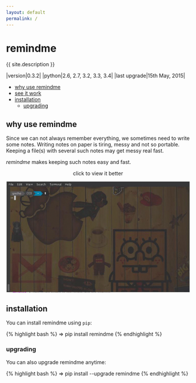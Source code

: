 ```yaml
---
layout: default
permalink: /
---
```


# remindme

{{ site.description }}

|version|0.3.2|
|python|2.6, 2.7, 3.2, 3.3, 3.4|
|last upgrade|15th May, 2015|

* [why use remindme](#why)
* [see it work](#work)
* [installation](#install)
  * [upgrading](#upgrade)

<a name="why"></a>

## why use remindme

Since we can not always remember everything, we sometimes need to write some notes. Writing notes on paper is tiring, messy and not so portable. Keeping a file(s) with several such notes may get messy real fast.

*remindme* makes keeping such notes easy and fast.

<a name="work"></a>

<center>click to view it better</center>

[![Working with remindme](img/working.gif)](img/working.gif)


<a name="install"></a>

## installation

You can install remindme using `pip`:

{% highlight bash %}
⇒ pip install remindme
{% endhighlight %}

<a name="upgrade"></a>

### upgrading

You can also upgrade remindme anytime:

{% highlight bash %}
⇒ pip install --upgrade remindme
{% endhighlight %}

